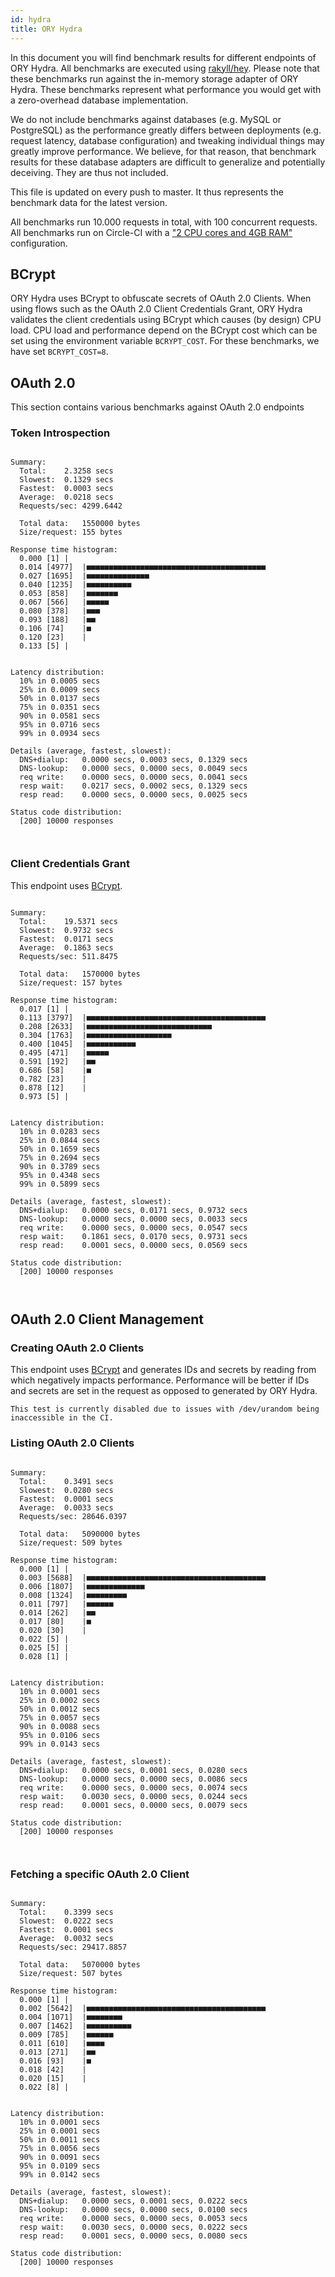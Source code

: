 ```yaml
---
id: hydra
title: ORY Hydra
---
```


In this document you will find benchmark results for different endpoints of ORY Hydra. All benchmarks are executed
using [rakyll/hey](https://github.com/rakyll/hey). Please note that these benchmarks run against the in-memory storage
adapter of ORY Hydra. These benchmarks represent what performance you would get with a zero-overhead database implementation.

We do not include benchmarks against databases (e.g. MySQL or PostgreSQL) as the performance greatly differs between
deployments (e.g. request latency, database configuration) and tweaking individual things may greatly improve performance.
We believe, for that reason, that benchmark results for these database adapters are difficult to generalize and potentially
deceiving. They are thus not included.

This file is updated on every push to master. It thus represents the benchmark data for the latest version.

All benchmarks run 10.000 requests in total, with 100 concurrent requests. All benchmarks run on Circle-CI with a
["2 CPU cores and 4GB RAM"](https://support.circleci.com/hc/en-us/articles/360000489307-Why-do-my-tests-take-longer-to-run-on-CircleCI-than-locally-)
configuration.

## BCrypt

ORY Hydra uses BCrypt to obfuscate secrets of OAuth 2.0 Clients. When using flows such as the OAuth 2.0 Client Credentials
Grant, ORY Hydra validates the client credentials using BCrypt which causes (by design) CPU load. CPU load and performance
depend on the BCrypt cost which can be set using the environment variable `BCRYPT_COST`. For these benchmarks,
we have set `BCRYPT_COST=8`.

## OAuth 2.0

This section contains various benchmarks against OAuth 2.0 endpoints

### Token Introspection

```

Summary:
  Total:	2.3258 secs
  Slowest:	0.1329 secs
  Fastest:	0.0003 secs
  Average:	0.0218 secs
  Requests/sec:	4299.6442
  
  Total data:	1550000 bytes
  Size/request:	155 bytes

Response time histogram:
  0.000 [1]	|
  0.014 [4977]	|■■■■■■■■■■■■■■■■■■■■■■■■■■■■■■■■■■■■■■■■
  0.027 [1695]	|■■■■■■■■■■■■■■
  0.040 [1235]	|■■■■■■■■■■
  0.053 [858]	|■■■■■■■
  0.067 [566]	|■■■■■
  0.080 [378]	|■■■
  0.093 [188]	|■■
  0.106 [74]	|■
  0.120 [23]	|
  0.133 [5]	|


Latency distribution:
  10% in 0.0005 secs
  25% in 0.0009 secs
  50% in 0.0137 secs
  75% in 0.0351 secs
  90% in 0.0581 secs
  95% in 0.0716 secs
  99% in 0.0934 secs

Details (average, fastest, slowest):
  DNS+dialup:	0.0000 secs, 0.0003 secs, 0.1329 secs
  DNS-lookup:	0.0000 secs, 0.0000 secs, 0.0049 secs
  req write:	0.0000 secs, 0.0000 secs, 0.0041 secs
  resp wait:	0.0217 secs, 0.0002 secs, 0.1329 secs
  resp read:	0.0000 secs, 0.0000 secs, 0.0025 secs

Status code distribution:
  [200]	10000 responses



```

### Client Credentials Grant

This endpoint uses [BCrypt](#bcrypt).

```

Summary:
  Total:	19.5371 secs
  Slowest:	0.9732 secs
  Fastest:	0.0171 secs
  Average:	0.1863 secs
  Requests/sec:	511.8475
  
  Total data:	1570000 bytes
  Size/request:	157 bytes

Response time histogram:
  0.017 [1]	|
  0.113 [3797]	|■■■■■■■■■■■■■■■■■■■■■■■■■■■■■■■■■■■■■■■■
  0.208 [2633]	|■■■■■■■■■■■■■■■■■■■■■■■■■■■■
  0.304 [1763]	|■■■■■■■■■■■■■■■■■■■
  0.400 [1045]	|■■■■■■■■■■■
  0.495 [471]	|■■■■■
  0.591 [192]	|■■
  0.686 [58]	|■
  0.782 [23]	|
  0.878 [12]	|
  0.973 [5]	|


Latency distribution:
  10% in 0.0283 secs
  25% in 0.0844 secs
  50% in 0.1659 secs
  75% in 0.2694 secs
  90% in 0.3789 secs
  95% in 0.4348 secs
  99% in 0.5899 secs

Details (average, fastest, slowest):
  DNS+dialup:	0.0000 secs, 0.0171 secs, 0.9732 secs
  DNS-lookup:	0.0000 secs, 0.0000 secs, 0.0033 secs
  req write:	0.0000 secs, 0.0000 secs, 0.0547 secs
  resp wait:	0.1861 secs, 0.0170 secs, 0.9731 secs
  resp read:	0.0001 secs, 0.0000 secs, 0.0569 secs

Status code distribution:
  [200]	10000 responses



```

## OAuth 2.0 Client Management

### Creating OAuth 2.0 Clients

This endpoint uses [BCrypt](#bcrypt) and generates IDs and secrets by reading from  which negatively impacts
performance. Performance will be better if IDs and secrets are set in the request as opposed to generated by ORY Hydra.

```
This test is currently disabled due to issues with /dev/urandom being inaccessible in the CI.
```

### Listing OAuth 2.0 Clients

```

Summary:
  Total:	0.3491 secs
  Slowest:	0.0280 secs
  Fastest:	0.0001 secs
  Average:	0.0033 secs
  Requests/sec:	28646.0397
  
  Total data:	5090000 bytes
  Size/request:	509 bytes

Response time histogram:
  0.000 [1]	|
  0.003 [5688]	|■■■■■■■■■■■■■■■■■■■■■■■■■■■■■■■■■■■■■■■■
  0.006 [1807]	|■■■■■■■■■■■■■
  0.008 [1324]	|■■■■■■■■■
  0.011 [797]	|■■■■■■
  0.014 [262]	|■■
  0.017 [80]	|■
  0.020 [30]	|
  0.022 [5]	|
  0.025 [5]	|
  0.028 [1]	|


Latency distribution:
  10% in 0.0001 secs
  25% in 0.0002 secs
  50% in 0.0012 secs
  75% in 0.0057 secs
  90% in 0.0088 secs
  95% in 0.0106 secs
  99% in 0.0143 secs

Details (average, fastest, slowest):
  DNS+dialup:	0.0000 secs, 0.0001 secs, 0.0280 secs
  DNS-lookup:	0.0000 secs, 0.0000 secs, 0.0086 secs
  req write:	0.0000 secs, 0.0000 secs, 0.0074 secs
  resp wait:	0.0030 secs, 0.0000 secs, 0.0244 secs
  resp read:	0.0001 secs, 0.0000 secs, 0.0079 secs

Status code distribution:
  [200]	10000 responses



```

### Fetching a specific OAuth 2.0 Client

```

Summary:
  Total:	0.3399 secs
  Slowest:	0.0222 secs
  Fastest:	0.0001 secs
  Average:	0.0032 secs
  Requests/sec:	29417.8857
  
  Total data:	5070000 bytes
  Size/request:	507 bytes

Response time histogram:
  0.000 [1]	|
  0.002 [5642]	|■■■■■■■■■■■■■■■■■■■■■■■■■■■■■■■■■■■■■■■■
  0.004 [1071]	|■■■■■■■■
  0.007 [1462]	|■■■■■■■■■■
  0.009 [785]	|■■■■■■
  0.011 [610]	|■■■■
  0.013 [271]	|■■
  0.016 [93]	|■
  0.018 [42]	|
  0.020 [15]	|
  0.022 [8]	|


Latency distribution:
  10% in 0.0001 secs
  25% in 0.0001 secs
  50% in 0.0011 secs
  75% in 0.0056 secs
  90% in 0.0091 secs
  95% in 0.0109 secs
  99% in 0.0142 secs

Details (average, fastest, slowest):
  DNS+dialup:	0.0000 secs, 0.0001 secs, 0.0222 secs
  DNS-lookup:	0.0000 secs, 0.0000 secs, 0.0100 secs
  req write:	0.0000 secs, 0.0000 secs, 0.0053 secs
  resp wait:	0.0030 secs, 0.0000 secs, 0.0222 secs
  resp read:	0.0001 secs, 0.0000 secs, 0.0080 secs

Status code distribution:
  [200]	10000 responses



```
